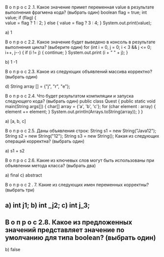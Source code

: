 В о п р о с  2 .1.
Какое значение примет переменная value в результате выполнения фрагмена кода? (выбрать один)
boolean flag = true; 
int value;
if (flag) {  
	value = flag ? 1 : 2; 
} else {
  value = flag ? 3 : 4; 
}
System.out.print(value);

a)   1

В о п р о с 2.2.
Какое значение будет выведено в консоль в результате выполнения цикла? (выберите один)
for (int i = 0, j = 0; i < 3 && j <= 0; i++, j--) { 
if (i != j) {
continue; 
  }
  System.out.print (i + " " + j); 
}

b)  1 -1

В о п р о с 2.3.
Какое из следующих объявлений массива корректно? (выбрать один)

d)  String array [] = {"j", "r", "e"};

В о п р о с 2.4.
Что будет результатом компиляции и запуска следующего кода? (выбрать один)
public class Quest {
public static void main(String args[]) { 
char[] array = {'a', 'b', 'c'};
for (char element : array) { 
      element += element;
    }
    System.out.println(Arrays.toString(array)); 
  }
}

a)   [a, b, c]

В о п р о с 2.5.
Даны объявления строк: 
String s1 = new String("Java12");
String s2 = new String("12");
String s3 = new String();
Какая из следующих операций корректна? (выбрать один)

a)   s1 + s2

В о п р о с 2.6.
Какие из ключевых слов могут быть использованы при объявлении метода класса? (выбрать два)

a)   final
c)   abstract

В о п р о с  2 . 7.
Какие из следующих имен переменных корректны? (выбрать три)

a)   int j1;
b)  int _j2;
c)   int j_3;
-
В о п р о с 2.8.
Какое из предложенных значений представляет значение по умолчанию для типа boolean? (выбрать один)
-
b)  false
